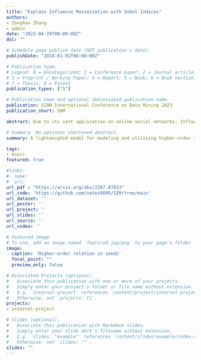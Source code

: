 ```yaml
---
title: "Explain Influence Maximization with Sobol Indices"
authors:
- Zonghan Zhang
- admin
date: "2023-04-28T00:00:00Z"
doi: ""

# Schedule page publish date (NOT publication's date).
publishDate: "2018-01-01T00:00:00Z"

# Publication type.
# Legend: 0 = Uncategorized; 1 = Conference paper; 2 = Journal article;
# 3 = Preprint / Working Paper; 4 = Report; 5 = Book; 6 = Book section;
# 7 = Thesis; 8 = Patent
publication_types: ["1"]

# Publication name and optional abbreviated publication name.
publication: SIAM International Conference on Data Mining 2023
publication_short: SDM

abstract: Due to its vast application on online social networks, Influence Maximization (IM) has garnered considerable attention over the last couple of decades. Current IM research lacks human-comprehensible explanations of how the seed set results in the influence effect, hence reducing the trustworthiness of existing solutions despite their applicability. Due to the intricacy of IM, the majority of current research concentrate on estimating first-order spreading power and often is regard the interplay between flows dispersed from different seeds. This study uses Sobol indices, the cornerstone of variance-based sensitivity analysis, to decompose the influence effect to individual seeds and their interactions. The Sobol indices are tailored for IM contexts by modeling the seed selection as binary variables. This explanation method is universally applicable to all network types, IM techniques, and diffusion models. Based on the explanation method, a general framework dubbed SobolIM is proposed to improve the performance of current IM studies by over-selecting nodes followed by an elimination strategy. Experiments on synthetic and real-world graphs demonstrate that the explanation of the impact effect can dependably identify the key high-order interaction between seeds across a variety of networks and IM methods. SobolIM is empirically proved to be superior on effectiveness and competitive on efficiency.

# Summary. An optional shortened abstract.
summary: A lightweigted model for modeling and utilizing higher-order relation in seeds.

tags:
- music
featured: true

#links:
#- name:
#  url:
url_pdf : "https://arxiv.org/abs/2207.07833"
url_code: 'https://github.com/oates9895/SIM/tree/main'
url_dataset: ''
url_poster: ''
url_project: ''
url_slides: ''
url_source: ''
url_video: ''

# Featured image
# To use, add an image named `featured.jpg/png` to your page's folder.
image:
  caption: 'Higher-order relation in seeds'
  focal_point: ""
  preview_only: false

# Associated Projects (optional).
#   Associate this publication with one or more of your projects.
#   Simply enter your project's folder or file name without extension.
#   E.g. `internal-project` references `content/project/internal-project/index.md`.
#   Otherwise, set `projects: []`.
projects:
- internal-project

# Slides (optional).
#   Associate this publication with Markdown slides.
#   Simply enter your slide deck's filename without extension.
#   E.g. `slides: "example"` references `content/slides/example/index.md`.
#   Otherwise, set `slides: ""`.
slides: ""
---
```

